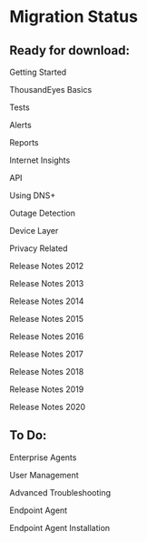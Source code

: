 # Migration Status

## Ready for download:

Getting Started

ThousandEyes Basics

Tests

Alerts

Reports

Internet Insights

API

Using DNS+

Outage Detection

Device Layer

Privacy Related

Release Notes 2012

Release Notes 2013

Release Notes 2014

Release Notes 2015

Release Notes 2016

Release Notes 2017

Release Notes 2018

Release Notes 2019

Release Notes 2020

## To Do:

Enterprise Agents

User Management

Advanced Troubleshooting

Endpoint Agent

Endpoint Agent Installation

